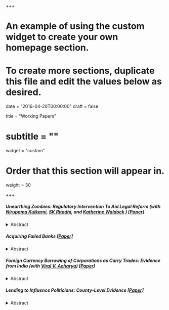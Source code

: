 +++
# An example of using the custom widget to create your own homepage section.
# To create more sections, duplicate this file and edit the values below as desired.

date = "2016-04-20T00:00:00"
draft = false

title = "Working Papers"
# subtitle = ""
widget = "custom"

# Order that this section will appear in.
weight = 30

+++

##### Unearthing Zombies: Regulatory Intervention To Aid Legal Reform (with [Nirupama Kulkarni](https://sites.google.com/site/nirupamarkulkarni/home), [SK Ritadhi](https://sites.google.com/view/skritadhi), and [Katherine Waldock](https://katewaldock.com/) ) <a href="/pdf/Zombies_Paper.pdf" target="_blank">[Paper]</a>  

<details>
  <summary>Abstract</summary>
  <blockquote> We study how regulatory interventions can bridge the gap between the passage of bankruptcy laws and their effective implementation. In 2016, India introduced a bankruptcy law giving creditors the power to refer defaulting borrowers to a quasi-judicial body for resolution. Using supervisory data on the universe of large bank-borrower relationships, we examine the likelihood of loans being classified as distressed, a precursor to starting bankruptcy proceedings. We find that the bankruptcy law had only a limited impact on banks classifying loans as distressed, and this impact was particularly muted for larger borrowers. Consequently, the law change had minimal impact on credit allocation and borrower behavior. However, a 2018 regulatory intervention from the central bank compelling all banks to immediately recognize defaulting borrowers and to refer them for bankruptcy proceedings resulted in a 60 percent increase in recognition of distressed assets, though with more muted effects in weaker banks. Identifying effects based on bank-borrower size thresholds targeted by the intervention, we show that the regulatory action led to reallocation of credit from distressed firms to creditworthy firms in the same industry.  Overall, our results indicate that regulatory action might be necessary, above and beyond bankruptcy reform, to target "zombie" lending in the presence of an undercapitalized banking system. </blockquote>
</details>

##### Acquiring Failed Banks <a href="/pdf/AcquiringFailedBanks_Paper.pdf" target="_blank">[Paper]</a>  

<details>
  <summary>Abstract</summary>
  <blockquote> Banks create value by issuing deposits and making loans, yet little is known about the relative importance of these two functions.  I study this question in the setting of failed bank auctions.  This allows me to obtain causal estimates by comparing outcomes for the winning bank to those of the second highest bidder.  Consistent with a positive value effect from the acquisition, the winning bank experiences a large positive abnormal return upon announcement of the auction result.  I show that this increased value is mainly due to deposits, not loans.  After the acquisition, the winning bank sharply cuts lending to the failed bank's borrowers, including those who were not responsible for the bank's failure.  However, the winning bank retains almost all of the failed bank's deposits, despite shutting down some of its branches.  It does not channel these deposits into lending in other areas, indicating that the value of deposits is separate from their role in financing loans.  Rather, it lowers deposit rates throughout its network, reflecting increased deposit market power. Overall, my results show that the deposit franchise is the main source of value in these acquisitions, and hence likely a principal source of bank value more broadly. </blockquote>
</details>

##### Foreign Currency Borrowing of Corporations as Carry Trades: Evidence from India (with [Viral V. Acharya](http://pages.stern.nyu.edu/~sternfin/vacharya/)) <a href="/pdf/ECBCarryTrade_Paper.pdf" target="_blank">[Paper]</a>  

<details>
  <summary>Abstract</summary>
  <blockquote> We study the causes and consequences of the rise in foreign currency borrowing by non-financial corporates in an emerging market over the last decade. Using detailed firm-level issuance data from India, we show that issuance propensity for the same firm is higher when the difference in short-term interest rates between India and the US are higher i.e. when the dollar 'carry trade' is more profitable; a phenomenon that is driven by the period after the global financial crisis. In contrast, most standard firm-level variables, on their own, are not predictive of issuance. Consistent with the carry trade motive, we find that firms with low leverage are most likely to take advantage of these favorable funding conditions; firm cash holdings rise more after a foreign currency debt issue than after an equivalent amount raised through other sources; and firm exposure to foreign exchange risk rises after an issuance implying that the currency risk is not fully hedged. Using the 'taper tantrum' episode of Summer 2013 as an unexpected shock to foreign exchange volatility, we find that a market-based measure of FX exposure does a better job in capturing firm exposures than accounting measures. Firms with high FX exposure and a propensity to issue in more favorable funding environments are the hardest hit during the taper tantrum episode. Finally, we also present suggestive evidence that risks spill over to local banks from foreign currency borrowers with whom they have relationships. </blockquote>
</details>

 

##### Lending to Influence Politicians: County-Level Evidence <a href="/pdf/PoliticalLending_Paper.pdf" target="_blank">[Paper]</a>  
<details>
  <summary>Abstract</summary>
  <blockquote> Using changes in the composition of the US House Financial Services Committee as a shock to a region's political importance, I provide evidence that financial institutions alter lending patterns depending on whether a county is represented by a member of the committee. The effects are asymmetric -- on gaining a member, counties see no immediate change but on losing a member, there is a decline in home mortgage loans originated. This asymmetry is consistent with models that emphasize reputation building in the market for political favors. Effects are greater where the politician receives less direct contributions suggesting that these indirect contributions might be substitutes for direct giving.  In the presence of limits on campaign contributions, these results emphasize alternate channels that firms may employ to influence politicians. </blockquote>
</details>



